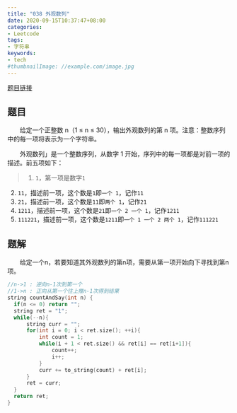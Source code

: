 ```yaml
---
title: "038 外观数列"
date: 2020-09-15T10:37:47+08:00
categories:
- Leetcode
tags:
- 字符串
keywords:
- tech
#thumbnailImage: //example.com/image.jpg
---
```

[题目链接](https://leetcode-cn.com/problems/count-and-say/)
<!--more-->
## 题目
　　给定一个正整数 n（1 ≤ n ≤ 30），输出外观数列的第 n 项。注意：整数序列中的每一项将表示为一个字符串。

　　外观数列」是一个整数序列，从数字 1 开始，序列中的每一项都是对前一项的描述。前五项如下：
> 1. `1`，第一项是数字`1`  
2. `11`，描述前一项，这个数是`1`即`一个 1`，记作`11`  
3. `21`，描述前一项，这个数是`11`即`两个 1`，记作`21`  
4. `1211`，描述前一项，这个数是`21`即`一个 2 一个 1`，记作`1211`  
5. `111221`，描述前一项，这个数是`1211`即`一个 1 一个 2 两个 1`，记作`111221`

## 题解
　　给定一个n，若要知道其外观数列的第n项，需要从第一项开始向下寻找到第n项。

```cpp
//n->1 : 逆向n-1次到第一个
//1->n : 正向从第一个往上推n-1次得到结果
string countAndSay(int n) {
  if(n <= 0) return "";
  string ret = "1";
  while(--n){
      string curr = "";
      for(int i = 0; i < ret.size(); ++i){
          int count = 1;
          while(i + 1 < ret.size() && ret[i] == ret[i+1]){
              count++;
              i++;
          }
          curr += to_string(count) + ret[i];
      }
      ret = curr;
  }
  return ret;
}
```
